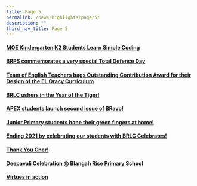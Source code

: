```yaml
---
title: Page 5
permalink: /news/highlights/page/5/
description: ""
third_nav_title: Page 5
---
```

<h4><strong><a href="/2022/03/02/moe-kindergarten-k2-students-learn-simple-coding/" rel="bookmark">MOE Kindergarten K2 Students Learn Simple Coding</a></strong></h4>
<h4><strong><a href="/2022/03/02/brps-commemorates-a-very-special-total-defence-day/" rel="bookmark">BRPS commemorates a very special Total Defence Day</a></strong></h4>
<h4><strong><a href="/2022/02/09/team-of-english-teachers-bags-outstanding-contribution-award/" rel="bookmark">Team of English Teachers bags Outstanding Contribution Award for their Design of the EL Oracy Curriculum</a></strong></h4>
<h4><strong><a href="/2022/02/05/brlc-ushers-in-the-year-of-the-tiger/" rel="bookmark">BRLC ushers in the Year of the Tiger!</a></strong></h4>
<h4><strong><a href="/2022/01/25/apex-students-launch-second-issue-of-bravo/" rel="bookmark">APEX students launch second issue of BRavo!</a></strong></h4>
<h4><strong><a href="/2021/11/29/junior-primary-students-hone-their-green-fingers-at-home/" rel="bookmark">Junior Primary students hone their green fingers at home!</a></strong></h4>
<h4><strong><a href="/2021/11/24/ending-2021-by-celebrating-our-students-with-brlc-celebrates/" rel="bookmark">Ending 2021 by celebrating our students with BRLC Celebrates!</a></strong></h4>
<h4><strong><a href="/2021/11/15/thank-you-cher/" rel="bookmark">Thank You Cher!</a></strong></h4>
<h4><strong><a href="/2021/11/11/deepavali-celebration-blangah-rise-primary-school/" rel="bookmark">Deepavali Celebration @ Blangah Rise Primary School</a></strong></h4>
<h4><strong><a href="/2021/11/08/virtues-in-action/" rel="bookmark">Virtues in action</a></strong></h4>
